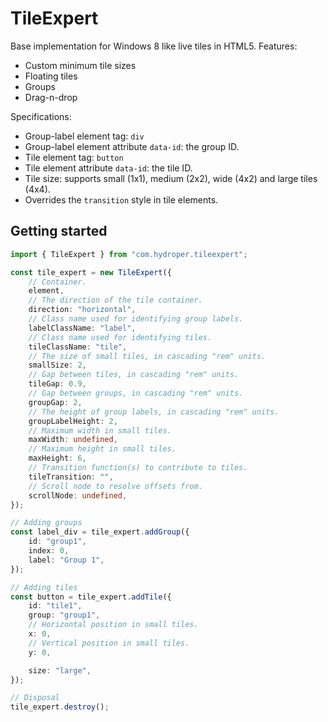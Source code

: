 # TileExpert

Base implementation for Windows 8 like live tiles in HTML5. Features:

- Custom minimum tile sizes
- Floating tiles
- Groups
- Drag-n-drop

Specifications:

- Group-label element tag: `div`
- Group-label element attribute `data-id`: the group ID.
- Tile element tag: `button`
- Tile element attribute `data-id`: the tile ID.
- Tile size: supports small (1x1), medium (2x2), wide (4x2) and large tiles (4x4).
- Overrides the `transition` style in tile elements.

## Getting started

```ts
import { TileExpert } from "com.hydroper.tileexpert";

const tile_expert = new TileExpert({
    // Container.
    element,
    // The direction of the tile container.
    direction: "horizontal",
    // Class name used for identifying group labels.
    labelClassName: "label",
    // Class name used for identifying tiles.
    tileClassName: "tile",
    // The size of small tiles, in cascading "rem" units.
    smallSize: 2,
    // Gap between tiles, in cascading "rem" units.
    tileGap: 0.9,
    // Gap between groups, in cascading "rem" units.
    groupGap: 2,
    // The height of group labels, in cascading "rem" units.
    groupLabelHeight: 2,
    // Maximum width in small tiles.
    maxWidth: undefined,
    // Maximum height in small tiles.
    maxHeight: 6,
    // Transition function(s) to contribute to tiles.
    tileTransition: "",
    // Scroll node to resolve offsets from.
    scrollNode: undefined,
});

// Adding groups
const label_div = tile_expert.addGroup({
    id: "group1",
    index: 0,
    label: "Group 1",
});

// Adding tiles
const button = tile_expert.addTile({
    id: "tile1",
    group: "group1",
    // Horizontal position in small tiles.
    x: 0,
    // Vertical position in small tiles.
    y: 0,

    size: "large",
});

// Disposal
tile_expert.destroy();
```